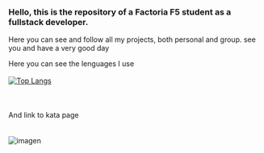 ### Hello, this is the repository of a Factoria F5 student as a fullstack developer.
Here you can see and follow all my projects, both personal and group. see you and have a very good day


   Here you can see the lenguages I use<br><br>
    [![Top Langs](https://github-readme-stats.vercel.app/api/top-langs/?username=Perezdh13&layout=compact)](https://github.com/Perezdh13/github-readme-stats)  
    <br><br>    
    And link to kata page<br><br><br>
    ![imagen](https://www.codewars.com/users/Perezdh13/badges/large)
